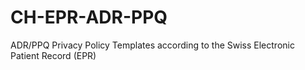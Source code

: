 # CH-EPR-ADR-PPQ
ADR/PPQ Privacy Policy Templates according to the Swiss Electronic Patient Record (EPR)
